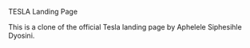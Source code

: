 TESLA Landing Page

This is a clone of the official 
Tesla landing page by Aphelele Siphesihle Dyosini.